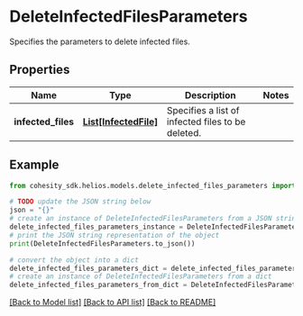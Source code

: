 # DeleteInfectedFilesParameters

Specifies the parameters to delete infected files.

## Properties

Name | Type | Description | Notes
------------ | ------------- | ------------- | -------------
**infected_files** | [**List[InfectedFile]**](InfectedFile.md) | Specifies a list of infected files to be deleted. | 

## Example

```python
from cohesity_sdk.helios.models.delete_infected_files_parameters import DeleteInfectedFilesParameters

# TODO update the JSON string below
json = "{}"
# create an instance of DeleteInfectedFilesParameters from a JSON string
delete_infected_files_parameters_instance = DeleteInfectedFilesParameters.from_json(json)
# print the JSON string representation of the object
print(DeleteInfectedFilesParameters.to_json())

# convert the object into a dict
delete_infected_files_parameters_dict = delete_infected_files_parameters_instance.to_dict()
# create an instance of DeleteInfectedFilesParameters from a dict
delete_infected_files_parameters_from_dict = DeleteInfectedFilesParameters.from_dict(delete_infected_files_parameters_dict)
```
[[Back to Model list]](../README.md#documentation-for-models) [[Back to API list]](../README.md#documentation-for-api-endpoints) [[Back to README]](../README.md)


